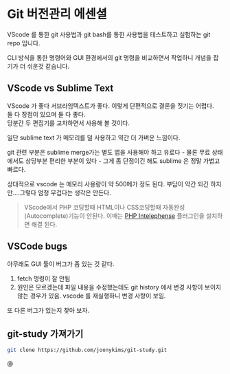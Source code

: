 # Git 버전관리 에센셜

VScode 를 통한 git 사용법과 git bash를 통한 사용법을 테스트하고 실험하는 git repo 입니다.  

CLI 방식을 통한 명령어와 GUI 환경에서의 git 명령을 비교하면서 작업하니 개념을 잡기가 더 쉬운것 같습니다.   

## VScode vs Sublime Text

VScode 가 좋다 서브라임텍스트가 좋다. 이렇게 단편적으로 결론을 짓기는 어렵다.  
둘 다 장점이 있으며 둘 다 좋다.  
당분간 두 편집기를 교차하면서 사용해 볼 것이다.

일단 sublime text 가 메모리를 덜 사용하고 약간 더 가벼운 느낌이다.

git 관련 부분은 sublime merge가는 별도 앱을 사용해야 하고 유료다 - 물론 무료 상태에서도 상당부분 편리한 부분이 있다 - 그게 좀 단점이긴 해도 sublime 은 정말 가볍고 빠르다.

상대적으로 vscode 는 메모리 사용량이 약 500메가 정도 된다. 부담이 약간 되긴 하지만....그렇다 엄청 무겁다는 생각은 안든다.  

> VScode에서 PHP 코딩할때 HTML이나 CSS코딩할때 자동완성(Autocomplete)기능이 안된다. 이때는 [PHP Intelephense](https://marketplace.visualstudio.com/items?itemName=bmewburn.vscode-intelephense-client) 플러그인을 설치하면 해결 된다.

## VSCode bugs
아무래도 GUI 툴이 버그가 좀 있는 것 같다.   
1. fetch 명령이 잘 안됨
2. 원인은 모르겠는데 파일 내용을 수정했는데도  git history 에서 변경 사항이 보이지 않는 경우가 있음. vscode 를 재실행하니 변경 사항이 보임.  

또 다른 버그가 있는지 찾아 보자.

## git-study 가져가기

``` bash
git clone https://github.com/joonykims/git-study.git
```
@